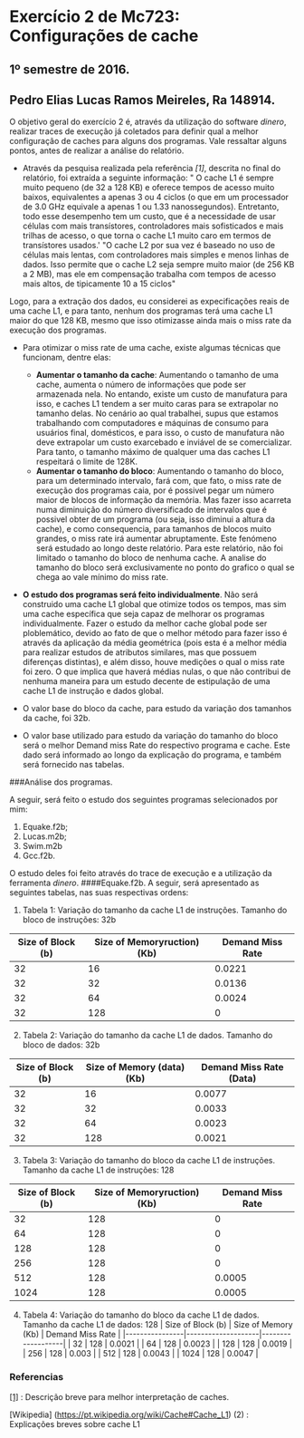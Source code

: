 # Exercício 2 de Mc723: Configurações de cache
## 1º semestre de 2016. 
## Pedro Elias Lucas Ramos Meireles, Ra 148914.

O objetivo geral do exercício 2 é, através da utilização do software *dinero*, realizar traces de execução já coletados para definir qual a melhor configuração de caches para alguns dos programas. 
Vale ressaltar alguns pontos, antes de realizar a análise do relatório.
* Através da pesquisa realizada pela referência *[1]*, descrita no final do relatório, foi extraída a seguinte informação: 
" O cache L1 é sempre muito pequeno (de 32 a 128 KB) e oferece tempos de acesso muito baixos, equivalentes a apenas 3  ou 4 ciclos (o que em um processador de 3.0 GHz equivale a apenas 1 ou 1.33 nanossegundos). Entretanto, todo esse desempenho tem um custo, que é a necessidade de usar células com mais transístores, controladores mais sofisticados e mais trilhas de acesso, o que torna o cache L1 muito caro em termos de transístores usados.'
"O cache L2 por sua vez é baseado no uso de células mais lentas, com controladores mais simples e menos linhas de dados. Isso permite que o cache L2 seja sempre muito maior (de 256 KB a 2 MB), mas ele em compensação trabalha com  tempos de acesso mais altos, de tipicamente 10 a 15 ciclos"

Logo, para a extração dos dados, eu considerei as expecificações reais de uma cache L1, e para tanto, nenhum dos programas terá uma cache L1 maior do que 128 KB, mesmo que isso otimizasse ainda mais o miss rate da execução dos programas.
* Para otimizar o miss rate de uma cache, existe algumas técnicas que funcionam, dentre elas:

  - **Aumentar o tamanho da cache**: Aumentando o tamanho de uma cache, aumenta o número de informações que pode ser armazenada nela. No entando, existe um custo de manufatura para isso, e caches L1 tendem a ser muito caras para se extrapolar no tamanho delas. No cenário ao qual trabalhei, supus que estamos trabalhando com computadores e máquinas de consumo para usuários final, domésticos, e para isso, o custo de manufatura não deve extrapolar um custo exarcebado e inviável de se comercializar. Para tanto, o tamanho máximo de qualquer uma das caches L1 respeitará o limite de 128K.
  - **Aumentar o tamanho do bloco**: Aumentando o tamanho do bloco, para um determinado intervalo, fará com, que fato, o miss rate de execução dos programas caia, por é possivel pegar um número maior de blocos de informação da memória. Mas fazer isso acarreta numa diminuição do número diversificado de intervalos que é possivel obter de um programa (ou seja, isso diminui a altura da cache), e como consequencia, para tamanhos de blocos muito grandes, o miss rate irá aumentar abruptamente. Este fenómeno será estudado ao longo deste relatório.
  Para este relatório, não foi limitado o tamanho do bloco de nenhuma cache. A analise do tamanho do bloco será exclusivamente no ponto do grafico o qual se chega ao vale mínimo do miss rate. 
* __O estudo dos programas será feito individualmente__. Não será construido uma cache L1 global que otimize todos os tempos, mas sim uma cache específica que seja capaz de melhorar os programas individualmente. Fazer o estudo da melhor cache global pode ser ploblemático, devido ao fato de que o melhor método para fazer isso é através da aplicação da média geométrica (pois esta é a melhor média para realizar estudos de atributos similares, mas que possuem diferenças distintas), e além disso, houve medições o qual o miss rate foi zero. O que implica que haverá médias nulas, o que não contribui de nenhuma maneira para um estudo decente de estipulação de uma cache L1 de instrução e dados global. 
* O valor base do bloco da cache, para estudo da variação dos tamanhos da cache, foi 32b.
* O valor base utilizado para estudo da variação do tamanho do bloco será o melhor Demand miss Rate do respectivo programa e cache. Este dado será informado ao longo da explicação do programa, e também será fornecido nas tabelas. 

###Análise dos programas.

A seguir, será feito o estudo dos seguintes programas selecionados por mim:
1. Equake.f2b;
2. Lucas.m2b;
3. Swim.m2b
4. Gcc.f2b.

O estudo deles foi feito através do trace de execução e a utilização da ferramenta *dinero*. 
####Equake.f2b.
A seguir, será apresentado as seguintes tabelas, nas suas respectivas ordens:
1. Tabela 1: Variação do tamanho da cache L1 de instruções. Tamanho do bloco de instruções: 32b

| Size of Block (b) | Size of Memoryruction) (Kb) | Demand Miss Rate |
|---------------|----------------------------|------------------|
| 32            | 16                         | 0.0221           |
| 32            | 32                         | 0.0136           |
| 32            | 64                         | 0.0024           |
| 32            | 128                        | 0                |


2. Tabela 2: Variação do tamanho da cache L1 de dados.  Tamanho do bloco de dados: 32b
 
| Size of Block (b) | Size of Memory (data) (Kb) | Demand Miss Rate (Data) |
|----------------------|---------------------------|-------------------------|
| 32                   | 16                        | 0.0077                  |
| 32                   | 32                        | 0.0033                  |
| 32                   | 64                        | 0.0023                  |
| 32                   | 128                       | 0.0021                  |

3. Tabela 3: Variação do tamanho do bloco da cache L1 de instruções. Tamanho da cache L1 de instruções: 128

| Size of Block (b) | Size of Memoryruction) (Kb) | Demand Miss Rate |
|---------------|----------------------------|------------------|
| 32            | 128                        | 0                |
| 64            | 128                        | 0                |
| 128           | 128                        | 0                |
| 256           | 128                        | 0                |
| 512           | 128                        | 0.0005           |
| 1024          | 128                        | 0.0005           |

4. Tabela 4: Variação do tamanho do bloco da cache L1 de dados. Tamanho da cache L1 de dados: 128
| Size of Block (b) | Size of Memory (Kb) | Demand Miss Rate  |
|----------------|--------------------|-------------------|
| 32             | 128                | 0.0021            |
| 64             | 128                | 0.0023            |
| 128            | 128                | 0.0019            |
| 256            | 128                | 0.003             |
| 512            | 128                | 0.0043            |
| 1024           | 128                | 0.0047            |






### Referencias

[[1]](http://www.hardware.com.br/dicas/entendendo-cache.html) : Descrição breve para melhor interpretação de caches.

[Wikipedia] (https://pt.wikipedia.org/wiki/Cache#Cache_L1) (2) : Explicações breves sobre cache L1
